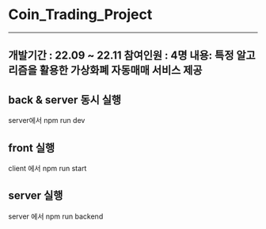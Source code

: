 # Coin_Trading_Project
------------------------
개발기간 : 22.09 ~ 22.11
참여인원 : 4명
내용: 특정 알고리즘을 활용한 가상화폐 자동매매 서비스 제공
------------------------
## back & server 동시 실행
server에서 npm run dev
## front 실행
client 에서 npm run start
## server 실행
server 에서 npm run backend
   

